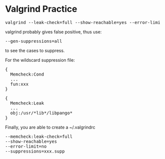 # Valgrind Practice

<pre>
valgrind --leak-check=full --show-reachable=yes --error-limit=no --log-file=log ./a.out
</pre>

valgrind probably gives false positive, thus use:

<pre>
--gen-suppressions=all
</pre>

to see the cases to suppress.

For the wildscard suppression file:

<pre>
{
  Memcheck:Cond
  ...
  fun:xxx
}
</pre>

<pre>
{
  Memcheck:Leak
  ...
  obj:/usr/*lib*/libpango*
}
</pre>

Finally, you are able to create a ~/.valgrindrc

<pre>
--memcheck:leak-check=full
--show-reachable=yes
--error-limit=no
--suppressions=xxx.supp
</pre>
